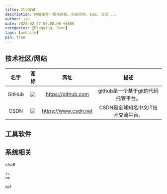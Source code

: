 ```yaml
---
title: 网址收藏
description: 网址推荐：操作系统、实用软件、社区、动漫...。
author: jyu
date: 2025-02-27 00:00:00 +0800
categories: [Blogging, Demo]
tags: [website]
pin: true
---
```


## 技术社区/网站

| 名字 | 图标 | 网址 | 描述 |
|:---:|:---:|:----:|:----:|
| GitHub | ![](https://github.githubassets.com/favicons/favicon.svg) | <https://github.com> | github是一个基于git的代码托管平台。 |
| CSDN | ![](https://img-home.csdnimg.cn/images/20201124032511.png) | <https://www.csdn.net> | CSDN是全球知名中文IT技术交流平台。 |

## 工具软件


## 系统相关
sfsdf
```shell
ls
rm

apt
```
